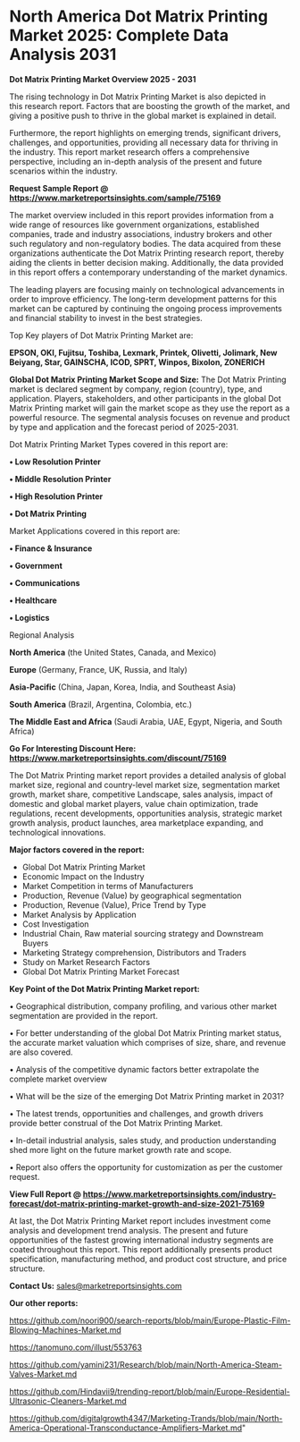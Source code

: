 # North America Dot Matrix Printing Market 2025: Complete Data Analysis 2031

<Strong> Dot Matrix Printing Market Overview 2025 - 2031</strong>

The rising technology in Dot Matrix Printing Market is also depicted in this research report. Factors that are boosting the growth of the market, and giving a positive push to thrive in the global market is explained in detail.

Furthermore, the report highlights on emerging trends, significant drivers, challenges, and opportunities, providing all necessary data for thriving in the industry. This report market research offers a comprehensive perspective, including an in-depth analysis of the present and future scenarios within the industry.

<strong>Request Sample Report @ <a href=https://www.marketreportsinsights.com/sample/75169>https://www.marketreportsinsights.com/sample/75169</a></strong>

The market overview included in this report provides information from a wide range of resources like government organizations, established companies, trade and industry associations, industry brokers and other such regulatory and non-regulatory bodies. The data acquired from these organizations authenticate the Dot Matrix Printing research report, thereby aiding the clients in better decision making. Additionally, the data provided in this report offers a contemporary understanding of the market dynamics.

The leading players are focusing mainly on technological advancements in order to improve efficiency. The long-term development patterns for this market can be captured by continuing the ongoing process improvements and financial stability to invest in the best strategies.

Top Key players of Dot Matrix Printing Market are:

<strong>EPSON, OKI, Fujitsu, Toshiba, Lexmark, Printek, Olivetti, Jolimark, New Beiyang, Star, GAINSCHA, ICOD, SPRT, Winpos, Bixolon, ZONERICH</strong>

<strong><b>Global Dot Matrix Printing Market Scope and Size:</b></strong>
The Dot Matrix Printing market is declared segment by company, region (country), type, and application. Players, stakeholders, and other participants in the global Dot Matrix Printing market will gain the market scope as they use the report as a powerful resource. The segmental analysis focuses on revenue and product by type and application and the forecast period of 2025-2031.

Dot Matrix Printing Market Types covered in this report are:

<strong>• Low Resolution Printer

• Middle Resolution Printer

• High Resolution Printer

• Dot Matrix Printing</strong>

Market Applications covered in this report are:

<strong>• Finance & Insurance

• Government

• Communications

• Healthcare

• Logistics</strong> 

Regional Analysis

<strong>North America</strong> (the United States, Canada, and Mexico)

<strong>Europe</strong> (Germany, France, UK, Russia, and Italy)

<strong>Asia-Pacific</strong> (China, Japan, Korea, India, and Southeast Asia)

<strong>South America</strong> (Brazil, Argentina, Colombia, etc.)

<strong>The Middle East and Africa</strong> (Saudi Arabia, UAE, Egypt, Nigeria, and South Africa)

<strong>Go For Interesting Discount Here: <a href=https://www.marketreportsinsights.com/discount/75169>https://www.marketreportsinsights.com/discount/75169</a></strong>

The Dot Matrix Printing market report provides a detailed analysis of global market size, regional and country-level market size, segmentation market growth, market share, competitive Landscape, sales analysis, impact of domestic and global market players, value chain optimization, trade regulations, recent developments, opportunities analysis, strategic market growth analysis, product launches, area marketplace expanding, and technological innovations.

<strong><b>Major factors covered in the report:</b></strong>
<ul>
  <li>Global Dot Matrix Printing Market </li>
  <li>Economic Impact on the Industry</li>
  <li>Market Competition in terms of Manufacturers</li>
  <li>Production, Revenue (Value) by geographical segmentation</li>
  <li>Production, Revenue (Value), Price Trend by Type</li>
  <li>Market Analysis by Application</li>
  <li>Cost Investigation</li>
  <li>Industrial Chain, Raw material sourcing strategy and Downstream Buyers</li>
  <li>Marketing Strategy comprehension, Distributors and Traders</li>
  <li>Study on Market Research Factors</li>
  <li>Global Dot Matrix Printing Market Forecast</li>
</ul>

<strong><b>Key Point of the Dot Matrix Printing Market report:</b></strong>

• Geographical distribution, company profiling, and various other market segmentation are provided in the report.

• For better understanding of the global Dot Matrix Printing market status, the accurate market valuation which comprises of size, share, and revenue are also covered.

• Analysis of the competitive dynamic factors better extrapolate the complete market overview

• What will be the size of the emerging Dot Matrix Printing market in 2031?

• The latest trends, opportunities and challenges, and growth drivers provide better construal of the Dot Matrix Printing Market.

• In-detail industrial analysis, sales study, and production understanding shed more light on the future market growth rate and scope.

• Report also offers the opportunity for customization as per the customer request.

<strong><b>View Full Report @ <a href=https://www.marketreportsinsights.com/industry-forecast/dot-matrix-printing-market-growth-and-size-2021-75169>https://www.marketreportsinsights.com/industry-forecast/dot-matrix-printing-market-growth-and-size-2021-75169</a></b></strong>


At last, the Dot Matrix Printing Market report includes investment come analysis and development trend analysis. The present and future opportunities of the fastest growing international industry segments are coated throughout this report. This report additionally presents product specification, manufacturing method, and product cost structure, and price structure.

<strong>Contact Us:</strong>
sales@marketreportsinsights.com

<strong>Our other reports:</strong>

<a href=https://github.com/noori900/search-reports/blob/main/Europe-Plastic-Film-Blowing-Machines-Market.md>https://github.com/noori900/search-reports/blob/main/Europe-Plastic-Film-Blowing-Machines-Market.md</a>

<a href=https://tanomuno.com/illust/553763>https://tanomuno.com/illust/553763</a>

<a href=https://github.com/yamini231/Research/blob/main/North-America-Steam-Valves-Market.md>https://github.com/yamini231/Research/blob/main/North-America-Steam-Valves-Market.md</a>

<a href=https://github.com/Hindavii9/trending-report/blob/main/Europe-Residential-Ultrasonic-Cleaners-Market.md>https://github.com/Hindavii9/trending-report/blob/main/Europe-Residential-Ultrasonic-Cleaners-Market.md</a>

<a href=https://github.com/digitalgrowth4347/Marketing-Trands/blob/main/North-America-Operational-Transconductance-Amplifiers-Market.md>https://github.com/digitalgrowth4347/Marketing-Trands/blob/main/North-America-Operational-Transconductance-Amplifiers-Market.md</a>"
